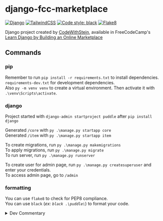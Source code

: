 # django-fcc-marketplace

[![Django](https://img.shields.io/badge/django-%23092E20.svg?style=flat&logo=django&logoColor=white)](https://www.djangoproject.com/)
[![TailwindCSS](https://img.shields.io/badge/tailwindcss-%2338B2AC.svg?style=flat&logo=tailwind-css&logoColor=white)](https://tailwindcss.com/)
[![Code style: black](https://img.shields.io/badge/code%20style-black-000000.svg)](https://github.com/psf/black)
[![Flake8](https://img.shields.io/badge/flake8-221e57?style=flat&logo=python&logoColor=17acc0)](https://flake8.pycqa.org/en/latest/)

Django project created by [CodeWithStein](https://www.youtube.com/c/CodeWithStein), available in FreeCodeCamp's [Learn Django by Building an Online Marketplace](https://youtu.be/ZxMB6Njs3ck)

## Commands

### pip

Remember to run `pip install -r requirements.txt` to install dependencies. `requirements-dev.txt` for development dependencies. <br>
Also ``py -m venv venv`` to create a virtual environment. Then activate it with ``.\venv\Scripts\activate``.

### django

Project started with `django-admin startproject puddle` after `pip install django`

Generated `/core` with `py .\manage.py startapp core`<br>
Generated `/item` with `py .\manage.py startapp item`<br>

To create migrations, run `py .\manage.py makemigrations`<br>
To apply migrations, run `py .\manage.py migrate`<br>
To run server, run `py .\manage.py runserver`<br>

To create user for admin page, run `py .\manage.py createsuperuser` and enter your credentials. <br>
To access admin page, go to `/admin`

### formatting

You can use `flake8` to check for PEP8 compliance.<br>
You can use `black` (*ex: `black .\puddle\`*) to format your code.<br>

<details>
<summary>Dev Commentary</summary>

First time messing with Django. This repository is just a way to say that I know something of this framework. 😐<br>
The tutorial's title says "Python Tutorial for Beginners". That's funny.<br>
Video timestamp: **1:28:24**

</details>
